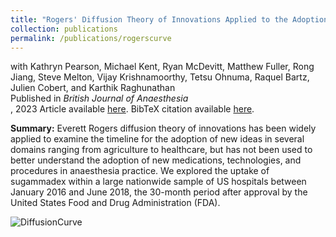 ```yaml
---
title: "Rogers' Diffusion Theory of Innovations Applied to the Adoption of Sugammadex in a Nationwide Sample of Hospitals in the United States"
collection: publications
permalink: /publications/rogerscurve
---
```

with Kathryn Pearson, Michael Kent, Ryan McDevitt, Matthew Fuller, Rong Jiang, Steve Melton, Vijay Krishnamoorthy, Tetsu Ohnuma, Raquel Bartz, Julien Cobert, and Karthik Raghunathan<br>
Published in <em>British Journal of Anaesthesia</em><br>, 2023
Article available [here](https://www.sciencedirect.com/science/article/pii/S0007091223003665).
BibTeX citation available [here](https://rileyleague.github.io/bibfiles/pearson2023rogers.md).<br>

**Summary:** Everett Rogers diffusion theory of innovations has been widely applied to examine the timeline for the adoption of new ideas in several domains ranging from agriculture to healthcare, but has not been used to better understand the adoption of new medications, technologies, and procedures in anaesthesia practice. We explored the uptake of sugammadex within a large nationwide sample of US hospitals between January 2016 and June 2018, the 30-month period after approval by the United States Food and Drug Administration (FDA).

![DiffusionCurve](https://rileyleague.github.io/images/diffusioncurve.png)

